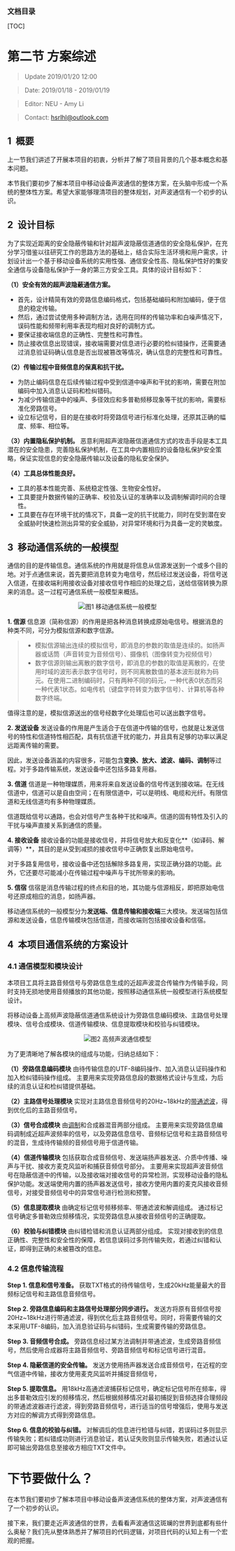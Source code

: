 <font size=3>**文档目录**</font>

[TOC]

# 第二节 方案综述

> Update 2019/01/20 12:00

> Date: 2019/01/18 - 2019/01/19

> Editor: NEU - Amy Li

> Contact: hsrlhl@outlook.com



## 1 &nbsp;概要

上一节我们讲述了开展本项目的初衷，分析并了解了项目背景的几个基本概念和基本问题。

本节我们要初步了解本项目中移动设备声波通信的整体方案，在头脑中形成一个系统的整体性方案。希望大家能够理清项目的整体规划，对声波通信有一个初步的认识。



## 2 &nbsp;设计目标

为了实现近距离的安全隐蔽传输和针对超声波隐蔽信道通信的安全隐私保护，在充分学习借鉴以往研究工作的思路方法的基础上，结合实际生活环境和用户需求，计划设计出一个基于移动设备系统的实用性强、通信安全性高、隐私保护性好的集安全通信与设备隐私保护于一身的第三方安全工具。具体的设计目标如下：

**（1）安全有效的超声波隐蔽通信方案。**
- 首先，设计精简有效的旁路信息编码格式，包括基础编码和附加编码，便于信息的稳定传输。
- 然后，通过尝试使用多种调制方法，选用在同样的传输功率和白噪声情况下，误码性能和频带利用率表现均相对良好的调制方式。
- 要保证接收端信息的正确性、完整性和可靠性。
- 防止接收信息出现错误，接收端需要对信息进行必要的检纠错操作，还需要通过消息验证码确认信息是否出现被篡改等情况，确认信息的完整性和可靠性。

**（2）传输过程中音频信息的保真和抗干扰。**
- 为防止编码信息在后续传输过程中受到信道中噪声和干扰的影响，需要在附加编码中加入消息认证码和检纠错码。
 - 为减少传输信道中的噪声、多径效应和多普勒频移现象等干扰的影响，需要标准化旁路信号。
- 设立标记信号，目的是在接收时将旁路信号进行标准化处理，还原其正确的幅度、频率、相位等。

**（3）内置隐私保护机制。**
恶意利用超声波隐蔽信道通信方式的攻击手段是本工具潜在的安全隐患，完善隐私保护机制，在工具中内置相应的设备隐私保护安全策略，保证实现信息的安全隐蔽传输以及设备的隐私安全保护。

**（4）工具总体性能良好。**
- 工具的基本性能完善、系统稳定性强、生物安全性好。
- 工具要提升数据传输的正确率、校验及认证的准确率以及调制解调时间的合理性。
- 工具要在存在环境干扰的情况下，具备一定的抗干扰能力，同时在受到潜在安全威胁时快速检测出异常的安全威胁，对异常环境和行为具备一定的灵敏度。



## 3 &nbsp;移动通信系统的一般模型

通信的目的是传输信息。通信系统的作用就是将信息从信源发送到一个或多个目的地。对于点通信来说，首先要把消息转变为电信号，然后经过发送设备，将信号送入信道，在接收端利用接收设备对接收信号作相应的处理之后，送给信宿转换为原来的消息。这一过程可通信系统一般模型来概括。

<div align=center><img src="https://github.com/AmyLi98/Acoustic-Communication/blob/master/Tutorial/img/%E7%A7%BB%E5%8A%A8%E9%80%9A%E4%BF%A1%E7%B3%BB%E7%BB%9F%E4%B8%80%E8%88%AC%E6%A8%A1%E5%9E%8B.png" alt="图1 移动通信系统一般模型" /></div>

**1. 信源**
信息源（简称信源）的作用是把各种消息转换成原始电信号。根据消息的种类不同，可分为模拟信源和数字信源。
>- 模拟信源输出连续的模拟信号，即消息的参数的取值是连续的。如扬声器或话筒（声音转变为音频信号）、摄像机（图像转变为视频信号）
>- 数字信源则输出离散的数字信号，即消息的参数的取值是离散的，在使用时域的波形表示数字信号时，则不同离散数值的基本波形就称为码元。在使用二进制编码时，只有两种不同的码元，一种代表0状态而另一种代表1状态。如电传机（键盘字符转变为数字信号）、计算机等各种数字终端。

值得注意的是，模拟信源送出的信号经数字化处理后也可以送出数字信号。

**2. 发送设备**
发送设备的作用是产生适合于在信道中传输的信号，也就是让发送信号的特性和信道特性相匹配，具有抗信道干扰的能力，并且具有足够的功率以满足远距离传输的需要。

因此，发送设备涵盖的内容很多，可能包含**变换、放大、滤波、编码、调制**等过程。对于多路传输系统，发送设备中还包括多路复用器。

**3. 信道**
信道是一种物理媒质，用来将来自发送设备的信号传送到接收端。在无线信道中，信道可以是自由空间；在有限信道中，可以是明线、电缆和光纤。有限信道和无线信道均有多种物理媒质。

信道既给信号以通路，也会对信号产生各种干扰和噪声。信道的固有特性及引入的干扰与噪声直接关系到通信的质量。

**4. 接收设备**
接收设备的功能是接收信号，并将信号放大和反变化**（如译码、解调等）**，其目的是从受到减损的接收信号中正确恢复出原始电信号。

对于多路复用信号，接收设备中还包括解除多路复用，实现正确分路的功能。此外，它还要尽可能减小在传输过程中噪声与干扰所带来的影响。

**5. 信宿**
信宿是消息传输过程的终点和目的地，其功能与信源相反，即把原始电信号还原成相应的消息，如扬声器。

移动通信系统的一般模型分为**发送端、信息传输和接收端**三大模块。发送端包括信源和发送设备，信息传输模块包括信道，而接收端则包括接收设备和信宿。



## 4 &nbsp;本项目通信系统的方案设计

### 4.1 通信模型和模块设计
本项目工具将主路音频信号与旁路信息生成的近超声波混合传输作为传输手段，同时支持无损地使用音频播放的其他功能，按照移动通信系统一般模型进行系统模型设计。

将移动设备上高频声波隐蔽信道通信系统设计为旁路信息编码模块、主路信号处理模块、信号合成模块、信道传输模块、信息提取模块和校验与纠错模块。

<div align=center><img src="https://github.com/AmyLi98/Acoustic-Communication/blob/master/Tutorial/img/%E9%AB%98%E9%A2%91%E5%A3%B0%E6%B3%A2%E9%80%9A%E4%BF%A1%E6%A8%A1%E5%9E%8B.png" alt="图2 高频声波通信模型" /></div>

为了更清晰地了解各模块的组成与功能，归纳总结如下：

**（1）旁路信息编码模块**
由待传输信息的UTF-8编码操作、加入消息认证码操作和加入检纠错码操作组成。
主要用来实现旁路信息段的数据格式设计与生成，为后续的消息认证和检纠错提供基础。

**（2）主路信号处理模块**
实现对主路信息音频信号的20Hz~18kHz的[带通滤波](https://baike.baidu.com/item/%E5%B8%A6%E9%80%9A%E6%BB%A4%E6%B3%A2/2602239)，得到优化后的主路音频信号。

**（3）信号合成模块**
由[调制](https://baike.baidu.com/item/%E8%B0%83%E5%88%B6%E6%8A%80%E6%9C%AF/9759666)和合成器混音两部分组成。
主要用来实现旁路信息编码调制成近超声波频率的信号，以及旁路信息信号、音频标记信号和主路音频信号的混音，生成待传输频的音频信号用于信道传输。

**（4）信道传输模块**
包括获取合成音频信号、发送端扬声器发送、介质中传播、噪声与干扰、接收方麦克风监听和捕获音频信号部分。
主要用来实现超声波音频信号在隐蔽信道中的传输，以及接收端对接收信号的异常检测，实现移动设备的隐私保护功能。发送端使用内置的扬声器发送信号，接收方使用内置的麦克风接收音频信号，对接受音频信号中的异常信号进行检测和预警。

**（5）信息提取模块**
由确定标记信号频移频率、带通滤波和解调组成。
通过标记信号确定多普勒效应频移情况，实现旁路信息从接收音频信号的正确提取。

**（6）校验与纠错模块**
由纠错检错和消息认证两部分组成。
实现对接收到的信息正确性、完整性和安全性的保障，若信息误码过多则传输失败，若通过纠错和认证，即得到正确的未被篡改的信息。

### 4.2 信息传输流程

**Step 1. 信息和信号准备。**
获取TXT格式的待传输信号，生成20kHz能量最大的音频标记信号和主路信息音频信号。

**Step 2. 旁路信息编码和主路信号处理部分同步进行。**
发送方将原有音频信号按 20Hz~18kHz进行带通滤波，得到优化后主路音频信号。同时，将需要传输的文本采用UTF-8编码，加入消息验证码与纠错码，生成需要传输的旁路信息。

**Step 3. 音频信号合成。**
旁路信息经过某方法调制并带通滤波，生成旁路音频信号，然后使用合成器将主路音频信号、旁路音频信号和标记信号进行混音。

**Step 4. 隐蔽信道的安全传输。**
发送方使用扬声器发送合成音频信号，在近程的空气信道中传输，接收方使用麦克风监听并捕捉音频信号，

**Step 5. 提取信息。**
用18kHz高通滤波捕获标记信号，确定标记信号所在频率，得出多普勒效应引发的频移情况，然后根据频移情况对最初捕捉到音频选择合理频段的带通滤波器进行滤波，得到旁路音频信号，进行适当的信号增强后，使用与发送方对应的解调方式得到旁路信息。

**Step 6. 信息的校验与纠错。**
对解调后的信息进行检错与纠错，若误码过多则显示传输失败；若纠错成功则进行消息验证，若认证失败则显示传输失败，若通过认证即可输出旁路信息至接收方相应TXT文件中。



# 下节要做什么？

在本节我们要初步了解本项目中移动设备声波通信系统的整体方案，对声波通信有了一个初步的认识。

接下来，我们要走近声波通信的世界，去看看声波通信这斑斓的世界到底都有些什么奥秘？我们先从整体熟悉并了解项目的代码逻辑，对项目代码的认知上有一个宏观的把握。